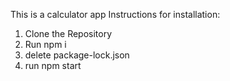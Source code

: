 This is a calculator app
Instructions for installation:
1. Clone the Repository
2. Run npm i
3. delete package-lock.json
4. run npm start
